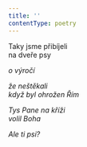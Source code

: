 ```yaml
---
title: ''
contentType: poetry
---
```


<section>

Taky jsme přibíjeli  
na dveře psy

_o výročí_

</section>

<section>

_že neštěkali  
když byl ohrožen Řím_

</section>

<section>

_Tys Pane na kříži  
volil Boha_

</section>

<section>

_Ale ti psi?_

</section>
